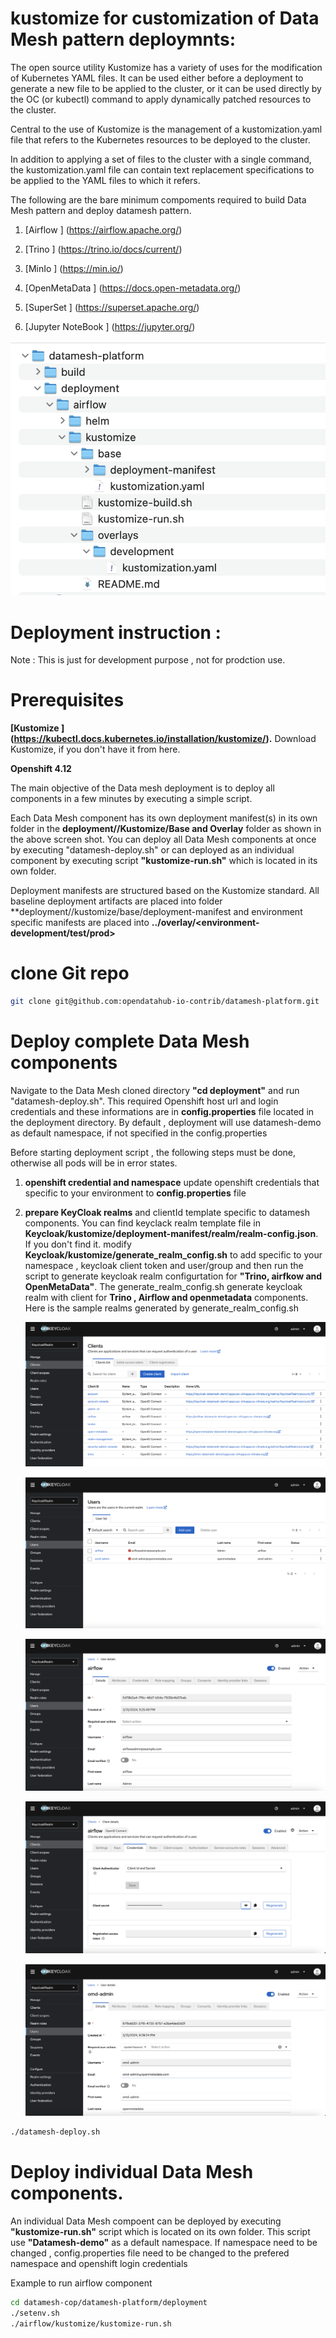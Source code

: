 # kustomize for customization of Data Mesh pattern deploymnts:

The open source utility Kustomize has a variety of uses for the modification of Kubernetes YAML files. It can be used either before a deployment to generate a new file to be applied to the cluster, or it can be used directly by the OC (or kubectl) command to apply dynamically patched resources to the cluster. 

Central to the use of Kustomize is the management of a kustomization.yaml file that refers to the Kubernetes resources to be deployed to the cluster. 

In addition to applying a set of files to the cluster with a single command, the kustomization.yaml file can contain text replacement specifications to be applied to the YAML files to which it refers.

The following are the bare minimum compoments required to build Data Mesh pattern and deploy datamesh pattern.

1. [Airflow ] (https://airflow.apache.org/)

2. [Trino ] (https://trino.io/docs/current/)

3. [MinIo ] (https://min.io/)

4. [OpenMetaData ] (https://docs.open-metadata.org/)

5. [SuperSet ] (https://superset.apache.org/)

6. [Jupyter NoteBook ] (https://jupyter.org/)


![images/deploy-structure.png](images/deploy-structure.png)

# Deployment instruction :

Note : This is just for development purpose ,  not for prodction use. 

# Prerequisites 

**[Kustomize ] (https://kubectl.docs.kubernetes.io/installation/kustomize/).** Download Kustomize, if you don't have it from here.

**Openshift 4.12**

The main objective of the Data mesh deployment is to deploy all components in a few minutes by executing a simple script.

Each Data Mesh component has its own deployment manifest(s) in its own folder in the **deployment/<component>/Kustomize/Base and Overlay** folder as shown in the above screen shot. You can deploy all Data Mesh components at once by executing "datamesh-deploy.sh" or can deployed as an individual component by executing script **"kustomize-run.sh"** which is located in its own folder. 

Deployment manifests are structured based on the Kustomize standard. All baseline deployment artifacts are placed into folder **deployment/<datamesh-componet>/kustomize/base/deployment-manifest and environment specific manifests are placed into **../overlay/<environment-development/test/prod>** 


# clone Git repo 

```bash
git clone git@github.com:opendatahub-io-contrib/datamesh-platform.git
```
# Deploy complete Data Mesh components 

Navigate to the Data Mesh cloned directory **"cd deployment"** and run "datamesh-deploy.sh". This required Openshift host url and login credentials and these informations are in **config.properties** file located in the deployment directory.  By default , deployment will use datamesh-demo as default namespace, if not specified in the config.properties

Before starting deployment script , the following steps must be done, otherwise all pods will be in error states.

1. **openshift credential and namespace**
   update openshift credentials that specific to your environment to **config.properties** file

2. **prepare KeyCloak realms** and clientId template specific to datamesh components. You can find keyclack realm 
   template file in **Keycloak/kustomize/deployment-manifest/realm/realm-config.json**. If you don't find it.
   modify **Keycloak/kustomize/generate_realm_config.sh** to add specific to your namespace , keycloak client token and user/group and then run the script to generate keycloak realm configurtation for **"Trino, airfkow and OpenMetaData"**. The generate_realm_config.sh generate keycloak realm with client for  **Trino , Airflow and openmetadata** components. Here is the sample realms generated by generate_realm_config.sh

   ![images/keycloak-clients.png](images/keycloak-clients.png)

   ![images/keycloak-users.png](images/keycloak-users.png)

   ![images/keycloak-airflow-user.png](images/keycloak-airflow-user.png)
    
   ![images/keycloak-airflow-user-credentials.png](images/keycloak-airflow-user-credentials.png)

   ![images/keycloak-openmetadata-user.png](images/keycloak-openmetadata-user.png)






```bash
./datamesh-deploy.sh
```

# Deploy individual Data Mesh components. 
 
 An individual Data Mesh compoent can be deployed by executing **"kustomize-run.sh"** script which is located on its own folder. This script use **"Datamesh-demo"** as a default namespace. If namespace need to be changed , config.properties file need to be changed to the prefered namespace and openshift login credentials

 Example to run airflow component 

```bash
cd datamesh-cop/datamesh-platform/deployment
./setenv.sh
./airflow/kustomize/kustomize-run.sh
```


